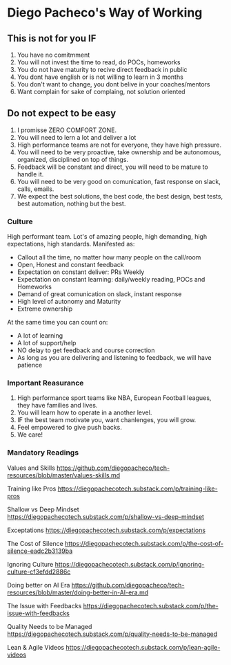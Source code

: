 # Diego Pacheco's Way of Working

## This is not for you IF

1. You have no comitmment
2. You will not invest the time to read, do POCs, homeworks
3. You do not have maturity to recive direct feedback in public
4. You dont have english or is not willing to learn in 3 months
5. You don't want to change, you dont belive in your coaches/mentors
6. Want complain for sake of complaing, not solution oriented

## Do not expect to be easy

1. I promisse ZERO COMFORT ZONE.
2. You will need to lern a lot and deliver a lot
3. High performance teams are not for everyone, they have high pressure.
4. You will need to be very proactive, take ownership and be autonomous, organized, disciplined on top of things.
5. Feedback will be constant and direct, you will need to be mature to handle it.
6. You will need to be very good on comunication, fast response on slack, calls, emails.
7. We expect the best solutions, the best code, the best design, best tests, best automation, nothing but the best.

### Culture

High performant team. Lot's of amazing people, high demanding, high expectations, high standards.
Manifested as:

* Callout all the time, no matter how many people on the call/room
* Open, Honest and constant feedback
* Expectation on constant deliver: PRs Weekly
* Expectation on constant learning: daily/weekly reading, POCs and Homeworks
* Demand of great comunication on slack, instant response
* High level of autonomy and Maturity
* Extreme ownership

At the same time you can count on:

* A lot of learning
* A lot of support/help
* NO delay to get feedback and course correction
* As long as you are delivering and listening to feedback, we will have patience

### Important Reasurance

1. High performance sport teams like NBA, European Football leagues, they have families and lives.
2. You will learn how to operate in a another level.
3. IF the best team motivate you, want chanlenges, you will grow.
4. Feel empowered to give push backs.
5. We care!

### Mandatory Readings

Values and Skills
https://github.com/diegopacheco/tech-resources/blob/master/values-skills.md

Training like Pros
https://diegopachecotech.substack.com/p/training-like-pros

Shallow vs Deep Mindset
https://diegopachecotech.substack.com/p/shallow-vs-deep-mindset

Exceptations
https://diegopachecotech.substack.com/p/expectations

The Cost of Silence
https://diegopachecotech.substack.com/p/the-cost-of-silence-eadc2b3139ba

Ignoring Culture
https://diegopachecotech.substack.com/p/ignoring-culture-cf3efdd2886c

Doing better on AI Era
https://github.com/diegopacheco/tech-resources/blob/master/doing-better-in-AI-era.md

The Issue with Feedbacks
https://diegopachecotech.substack.com/p/the-issue-with-feedbacks

Quality Needs to be Managed
https://diegopachecotech.substack.com/p/quality-needs-to-be-managed

Lean & Agile Videos
https://diegopachecotech.substack.com/p/lean-agile-videos